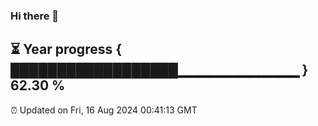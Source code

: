 ### Hi there 👋
⏳ Year progress { ██████████████████▁▁▁▁▁▁▁▁▁▁▁▁ } 62.30 %
---
⏰ Updated on Fri, 16 Aug 2024 00:41:13 GMT

